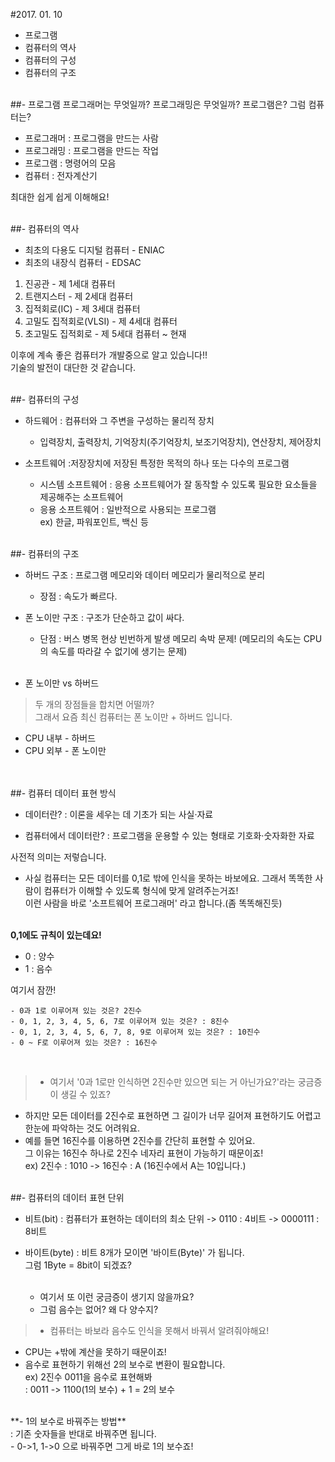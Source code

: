 #2017. 01. 10
- 프로그램
- 컴퓨터의 역사
- 컴퓨터의 구성
- 컴퓨터의 구조

<br>
##- 프로그램
프로그래머는 무엇일까? 프로그래밍은 무엇일까?
프로그램은? 그럼 컴퓨터는?

* 프로그래머 : 프로그램을 만드는 사람
* 프로그래밍 : 프로그램을 만드는 작업
* 프로그램 : 명령어의 모음
* 컴퓨터 : 전자계산기

최대한 쉽게 쉽게 이해해요!

<br>
##- 컴퓨터의 역사

- 최초의 다용도 디지털 컴퓨터 - ENIAC
- 최초의 내장식 컴퓨터 - EDSAC

1. 진공관 - 제 1세대 컴퓨터
2. 트랜지스터 - 제 2세대 컴퓨터
3. 집적회로(IC) - 제 3세대 컴퓨터
4. 고밀도 집적회로(VLSI) - 제 4세대 컴퓨터
5. 초고밀도 집적회로 - 제 5세대 컴퓨터 ~ 현재

이후에 계속 좋은 컴퓨터가 개발중으로 알고 있습니다!!<br>
기술의 발전이 대단한 것 같습니다.
<br><br>

##- 컴퓨터의 구성

* 하드웨어 : 컴퓨터와 그 주변을 구성하는 물리적 장치
  - 입력장치, 출력장치, 기억장치(주기억장치, 보조기억장치), 연산장치, 제어장치

* 소프트웨어 :저장장치에 저장된 특정한 목적의 하나 또는 다수의 프로그램
  - 시스템 소프트웨어 : 응용 소프트웨어가 잘 동작할 수 있도록 필요한 요소들을 제공해주는 소프트웨어
  - 응용 소프트웨어 : 일반적으로 사용되는 프로그램<br> ex) 한글, 파워포인트, 백신 등

<br>
##- 컴퓨터의 구조

* 하버드 구조
  : 프로그램 메모리와 데이터 메모리가 물리적으로 분리<br>
  - 장점 : 속도가 빠르다.

* 폰 노이만 구조
  : 구조가 단순하고 값이 싸다.<br>
  - 단점 : 버스 병목 현상 빈번하게 발생
            메모리 속박 문제! (메모리의 속도는 CPU의 속도를 따라갈 수 없기에 생기는 문제)
<br><br>
- 폰 노이만 vs 하버드

> 두 개의 장점들을 합치면 어떨까?<br>
그래서 요즘 최신 컴퓨터는 폰 노이만 + 하버드 입니다.<br>
 - CPU 내부 - 하버드<br>
 - CPU 외부 - 폰 노이만

<br><br>
##-  컴퓨터 데이터 표현 방식

- 데이터란?
: 이론을 세우는 데 기초가 되는 사실·자료

- 컴퓨터에서 데이터란?
: 프로그램을 운용할 수 있는 형태로 기호화·숫자화한 자료

사전적 의미는 저렇습니다.

- 사실 컴퓨터는 모든 데이터를 0,1로 밖에 인식을 못하는 바보에요.
그래서 똑똑한 사람이 컴퓨터가 이해할 수 있도록 형식에 맞게 알려주는거죠!
<br>이런 사람을 바로 '소프트웨어 프로그래머' 라고 합니다.(좀 똑똑해진듯)
<br><br>

**0,1에도 규칙이 있는데요!**

- 0 : 양수
- 1 : 음수

여기서 잠깐!

	- 0과 1로 이루어져 있는 것은? 2진수
	- 0, 1, 2, 3, 4, 5, 6, 7로 이루어져 있는 것은? : 8진수
	- 0, 1, 2, 3, 4, 5, 6, 7, 8, 9로 이루어져 있는 것은? : 10진수
	- 0 ~ F로 이루어져 있는 것은? : 16진수
<br>

> - 여기서 '0과 1로만 인식하면 2진수만 있으면 되는 거 아닌가요?'라는 궁금증이 생길 수 있죠?
> 
- 하지만 모든 데이터를 2진수로 표현하면 그 길이가 너무 길어져 표현하기도 어렵고 한눈에 파악하는 것도 어려워요.<br>
- 예를 들면 16진수를 이용하면 2진수를 간단히 표현할 수 있어요.<br>
그 이유는 16진수 하나로 2진수 네자리 표현이 가능하기 때문이죠!<br>
ex) 2진수 : 1010 -> 16진수 : A  (16진수에서 A는 10입니다.)

<br>
##- 컴퓨터의 데이터 표현 단위

- 비트(bit) : 컴퓨터가 표현하는 데이터의 최소 단위 
  -> 0110 : 4비트
  -> 0000111 : 8비트 

- 바이트(byte) : 비트 8개가 모이면 '바이트(Byte)' 가 됩니다.<br>
그럼 1Byte = 8bit이 되겠죠?
<br><br>

	- 여기서 또 이런 궁금증이 생기지 않을까요? <br>
	- 그럼 음수는 없어? 왜 다 양수지?

> - 컴퓨터는 바보라 음수도 인식을 못해서 바꿔서 알려줘야해요!<br>
- CPU는 +밖에 계산을 못하기 때문이죠!<br>
- 음수로 표현하기 위해선 2의 보수로 변환이 필요합니다.<br>
ex) 2진수 0011을 음수로 표현해봐<br>
  : 0011 -> 1100(1의 보수) + 1 = 2의 보수

<br>
**- 1의 보수로 바꿔주는 방법**<br>
 : 기존 숫자들을 반대로 바꿔주면 됩니다.<br>
- 0->1, 1->0 으로 바꿔주면 그게 바로 1의 보수죠!
